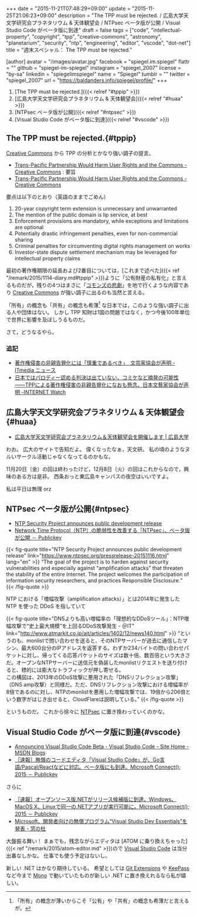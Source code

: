 +++
date = "2015-11-21T07:48:29+09:00"
update = "2015-11-25T21:06:23+09:00"
description = "The TPP must be rejected. / 広島大学天文学研究会プラネタリウム & 天体観望会 / NTPsec ベータ版が公開 / Visual Studio Code がベータ版に到達"
draft = false
tags = ["code", "intellectual-property", "copyright", "tpp", "creative-commons", "astronomy", "planetarium", "security", "ntp", "engineering", "editor", "vscode", "dot-net"]
title = "週末スペシャル： The TPP must be rejected."

[author]
  avatar = "/images/avatar.jpg"
  facebook = "spiegel.im.spiegel"
  flattr = ""
  github = "spiegel-im-spiegel"
  instagram = "spiegel_2007"
  license = "by-sa"
  linkedin = "spiegelimspiegel"
  name = "Spiegel"
  tumblr = ""
  twitter = "spiegel_2007"
  url = "https://baldanders.info/spiegel/profile/"
+++

1. [The TPP must be rejected.]({{< relref "#tppip" >}})
1. [広島大学天文学研究会プラネタリウム & 天体観望会]({{< relref "#huaa" >}})
1. [NTPsec ベータ版が公開]({{< relref "#ntpsec" >}})
1. [Visual Studio Code がベータ版に到達]({{< relref "#vscode" >}})

## The TPP must be rejected.{#tppip}

[Creative Commons] から TPP の分析とかなり強い調子の提言。

- [Trans-Pacific Partnership Would Harm User Rights and the Commons - Creative Commons](http://creativecommons.org/weblog/entry/46455) : 要旨
- [Trans-Pacific Partnership Would Harm User Rights and the Commons - Creative Commons](https://creativecommons.org/campaigns/trans-pacific-partnership-would-harm-user-rights-and-the-commons)

要点は以下のとおり（英語のままでごめん）

1. 20-year copyright term extension is unnecessary and unwarranted
2. The mention of the public domain is lip service, at best
3. Enforcement provisions are mandatory, while exceptions and limitations are optional
4. Potentially drastic infringement penalties, even for non-commercial sharing
5. Criminal penalties for circumventing digital rights management on works
6. Investor-state dispute settlement mechanism may be leveraged for intellectual property claims

最初の著作権期限の延長および2番目については，[これまで述べた]({{< ref "/remark/2015/1114-diary.md#tppip" >}})ように「公有財産の私有化」と言えるものだが，残りの4つはまさに「[コモンズの悲劇](https://ja.wikipedia.org/wiki/%E3%82%B3%E3%83%A2%E3%83%B3%E3%82%BA%E3%81%AE%E6%82%B2%E5%8A%87)」を地で行くような内容であり [Creative Commons] が強い調子に出るのも当然と言える。

「所有」の概念も「共有」の概念も希薄[^a] な日本では，このような強い調子に出る人や団体はない。
しかし TPP 知財は1国の問題ではなく，かつ今後100年単位で世界に影響を及ぼしうるものだ。

[^a]: 「所有」の概念が薄いからこそ「公有」や「共有」の概念も希薄だと言えるが。

さて，どうなるやら。

### 追記

- [著作権侵害の非親告罪化には「慎重であるべき」　文芸家協会が声明 - ITmedia ニュース](http://www.itmedia.co.jp/news/articles/1511/25/news078.html)
- [日本ではパロディー認める判決は出ていない、コミケなど摘発の可能性――TPPによる著作権侵害の非親告罪化になおも懸念、日本文藝家協会が声明 -INTERNET Watch](http://internet.watch.impress.co.jp/docs/news/20151125_732191.html)

## 広島大学天文学研究会プラネタリウム & 天体観望会{#huaa}

- [広島大学天文学研究会プラネタリウム＆天体観望会を開催します | 広島大学](http://hiroshima-u.jp/moto/news/2015-11-13-1057)

わお。
広大のサイトで告知だよ。
偉くなったなぁ，天文研。
私の頃のようなヌルいサークル活動じゃなくなってるのかもな。

11月20日（金）の回は終わったけど，12月8日（火）の回はこれからなので，興味のある方は是非。
西条おっと東広島キャンパスの夜空はいいですよ。

私は平日は無理 orz

## NTPsec ベータ版が公開{#ntpsec}

- [NTP Security Project announces public development release](https://www.ntpsec.org/pressrelease-20151116.html)
- [Network Time Protocol（NTP）の脆弱性を改善する「NTPsec」、ベータ版が公開 － Publickey](http://www.publickey1.jp/blog/15/ntpsec09.html)

{{< fig-quote title="NTP Security Project announces public development release" link="https://www.ntpsec.org/pressrelease-20151116.html" lang="en" >}}
<q>The goal of the project is to harden against security vulnerabilities and especially against “amplification attacks” that threaten the stability of the entire Internet. The project welcomes the participation of information security researchers, and practices Responsible Disclosure.</q>
{{< /fig-quote >}}

NTP における「増幅攻撃（amplification attacks）」とは2014年に発生した NTP を使った DDoS を指していて

{{< fig-quote title="DNSよりも高い増幅率の「理想的なDDoSツール」：NTP増幅攻撃で“史上最大規模”を上回るDDoS攻撃発生 - ＠IT" link="http://www.atmarkit.co.jp/ait/articles/1402/12/news140.html" >}}
<q>というのも、monlistで問い合わせを送ると、そのNTPサーバーが過去に通信したマシン、最大600台分のIPアドレスを返答する。わずか234バイトの問い合わせパケットに対し、帰ってくる応答パケットのサイズは数十倍、数百倍という大きさだ。オープンなNTPサーバーに送信元を偽装したmonlistリクエストを送り付けると、標的には膨大なトラフィックが押し寄せる。<br>
この構図は、2013年のDDoS攻撃に悪用された「DNSリフレクション攻撃」（DNS amp攻撃）と同様だ。ただ、DNSリフレクション攻撃における増幅率が8倍であるのに対し、NTPのmonlistを悪用した増幅攻撃では、19倍から206倍という数字がはじき出せると、CloudFlareは説明している。</q>
{{< /fig-quote >}}

というものだ。
これから徐々に [NTPsec] に置き換わっていくのかな。

## Visual Studio Code がベータ版に到達{#vscode}

- [Announcing Visual Studio Code Beta - Visual Studio Code - Site Home - MSDN Blogs](http://blogs.msdn.com/b/vscode/archive/2015/11/17/announcing-visual-studio-code-beta.aspx)
- [［速報］無償のコードエディタ「Visual Studio Code」が、Go言語/Pascal/Reactなどに対応。ベータ版にも到達。Microsoft Connect(); 2015 － Publickey](http://www.publickey1.jp/blog/15/visual_studio_code_go_pascal.html)

さらに

- [［速報］オープンソース版.NETがリリース候補版に到達。Windows、MacOS X、Linuxで同一の.NETアプリが実行可能に。Microsoft Connect(); 2015 － Publickey](http://www.publickey1.jp/blog/15/netwindowsmacos_xlinux.html)
- [Microsoft、開発者向けの無償プログラム“Visual Studio Dev Essentials”を発表 - 窓の杜](http://www.forest.impress.co.jp/docs/news/20151119_731485.html)

大盤振る舞い！ まぁでも，残念ながらエディタは [ATOM に乗り換えちゃった]({{< ref "/remark/2015/atom-editor.md" >}})ので [Visual Studio Code] は当分出番なしかな。
仕事でも使う予定はないし。

新しい .NET はかなり期待している。
希望としては [Git Extensions](http://gitextensions.github.io/) や [KeePass](http://keepass.info/) など今まで [Mono](http://www.mono-project.com/) で動いていたものが新しい .NET に置き換えれるなら私が嬉しい。

[Creative Commons]: http://creativecommons.org/ "Creative Commons"
[NTPsec]: https://www.ntpsec.org/ "Welcome to NTPsec"
[Visual Studio Code]: https://code.visualstudio.com/ "Visual Studio Code - Code Editing. Redefined."

